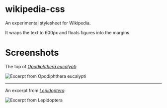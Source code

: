 # wikipedia-css
An experimental stylesheet for Wikipedia.

It wraps the text to 600px and floats figures into the margins.

# Screenshots

The top of [_Opodiphthera eucalypti_](https://en.wikipedia.org/w/index.php?title=Opodiphthera_eucalypti&oldid=858056162):

![Excerpt from _Opodiphthera eucalypti_](https://i.stack.imgur.com/03TPi.png)

---

An excerpt from [_Lepidoptera_](https://en.wikipedia.org/w/index.php?title=Lepidoptera&oldid=887363928):

![Excerpt from _Lepidoptera_](https://i.stack.imgur.com/46k4V.png)
